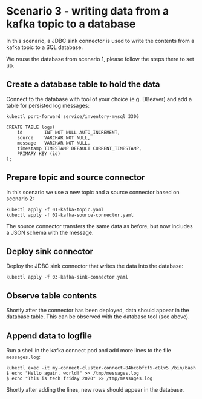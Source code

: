 # Scenario 3 - writing data from a kafka topic to a database

In this scenario, a JDBC sink connector is used to write the contents from a kafka topic to a SQL database.

We reuse the database from scenario 1, please follow the steps there to set up.

## Create a database table to hold the data

Connect to the database with tool of your choice (e.g. DBeaver) and add a table for persisted log messages:

    kubectl port-forward service/inventory-mysql 3306
    
    CREATE TABLE logs(
        id        INT NOT NULL AUTO_INCREMENT,
        source    VARCHAR NOT NULL,
        message   VARCHAR NOT NULL,
        timestamp TIMESTAMP DEFAULT CURRENT_TIMESTAMP,
        PRIMARY KEY (id)
    );

## Prepare topic and source connector

In this scenario we use a new topic and a source connector based on scenario 2:

    kubectl apply -f 01-kafka-topic.yaml
    kubectl apply -f 02-kafka-source-connector.yaml

The source connector transfers the same data as before, but now includes a JSON schema with the message.

## Deploy sink connector

Deploy the JDBC sink connector that writes the data into the database:

    kubectl apply -f 03-kafka-sink-connector.yaml

## Observe table contents

Shortly after the connector has been deployed, data should appear in the database table.
This can be observed with the database tool (see above).

## Append data to logfile

Run a shell in the kafka connect pod and add more lines to the file `messages.log`:

    kubectl exec -it my-connect-cluster-connect-84bc6bfcf5-c8lv5 /bin/bash
    $ echo "Hello again, world!" >> /tmp/messages.log
    $ echo "This is tech friday 2020" >> /tmp/messages.log

Shortly after adding the lines, new rows should appear in the database.
